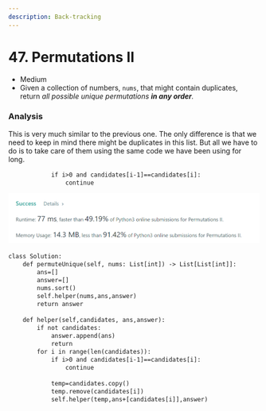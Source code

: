 ```yaml
---
description: Back-tracking
---
```


# 47. Permutations II

* Medium
* Given a collection of numbers, `nums`, that might contain duplicates, return _all possible unique permutations **in any order**._

### Analysis

This is very much similar to the previous one. The only difference is that we need to keep in mind there might be duplicates in this list. But all we have to do is to take care of them using the same code we have been using for long.&#x20;

```
            if i>0 and candidates[i-1]==candidates[i]:
                continue
```

![](<../.gitbook/assets/image (13) (1) (1).png>)

```
class Solution:
    def permuteUnique(self, nums: List[int]) -> List[List[int]]:
        ans=[]
        answer=[]
        nums.sort()
        self.helper(nums,ans,answer)
        return answer
        
    def helper(self,candidates, ans,answer):
        if not candidates:
            answer.append(ans)
            return
        for i in range(len(candidates)):
            if i>0 and candidates[i-1]==candidates[i]:
                continue
                
            temp=candidates.copy()
            temp.remove(candidates[i])
            self.helper(temp,ans+[candidates[i]],answer)
```
